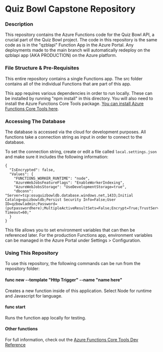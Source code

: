 # Quiz Bowl Capstone Repository
### Description
This repository contains the Azure Functions code for the Quiz Bowl API, a crucial part of the Quiz Bowl project. The code in this repository is the same code as is in the "qzblapi" Function App in the Azure Portal. Any deployments made to the main branch will automatically redeploy on the qzblapi app (AKA PRODUCTION) on the Azure platform.

### File Structure & Pre-Requisites
This entire repository contains a single Functions app. The src folder contains all of the individual Functions that are part of this app.

This app requires various dependencies in order to run locally. These can be installed by running "npm install" in this directory. You will also need to install the Azure Functions Core Tools package. [You can install Azure Functions Core Tools here](https://learn.microsoft.com/en-us/azure/azure-functions/functions-run-local?programming-language-javascript).

### Accessing The Database
The database is accessed via the cloud for development purposes. All functions take a connection string as input in order to connect to the database.

To set the connection string, create or edit a file called ```local.settings.json``` and make sure it includes the following information:
```
{
  "IsEncrypted": false,
  "Values": {
    "FUNCTIONS_WORKER_RUNTIME": "node",
    "AzureWebJobsFeatureFlags": "EnableWorkerIndexing",
    "AzureWebJobsStorage": "UseDevelopmentStorage=true",
    "dbconn": "Server=tcp:osuquizbowldb.database.windows.net,1433;Initial Catalog=quizbowldb;Persist Security Info=False;User ID=qzbowladmin;Password=(putpasswordhere);MultipleActiveResultSets=False;Encrypt=True;TrustServerCertificate=False;Connection Timeout=60;"
  }
}
```
This file allows you to set environment variables that can then be referenced later. For the production Functions app, environment variables can be managed in the Azure Portal under Settings > Configuration.

### Using This Repository
To use this repository, the following commands can be run from the repository folder:

#### func new --template "Http Trigger" --name "name here"
Creates a new function inside of this application. Select Node for runtime and Javascript for language.

#### func start
Runs the function app locally for testing.

#### Other functions
For full information, check out the [Azure Functions Core Tools Dev Reference](https://learn.microsoft.com/en-us/azure/azure-functions/functions-run-local?programming-language-javascript)